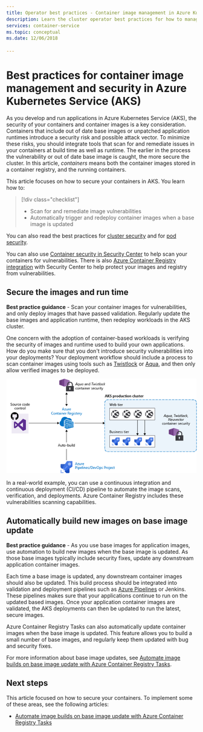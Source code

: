 ```yaml
---
title: Operator best practices - Container image management in Azure Kubernetes Services (AKS)
description: Learn the cluster operator best practices for how to manage and secure container images in Azure Kubernetes Service (AKS)
services: container-service
ms.topic: conceptual
ms.date: 12/06/2018

---
```


# Best practices for container image management and security in Azure Kubernetes Service (AKS)

As you develop and run applications in Azure Kubernetes Service (AKS), the security of your containers and container images is a key consideration. Containers that include out of date base images or unpatched application runtimes introduce a security risk and possible attack vector. To minimize these risks, you should integrate tools that scan for and remediate issues in your containers at build time as well as runtime. The earlier in the process the vulnerability or out of date base image is caught, the more secure the cluster. In this article, *containers* means both the container images stored in a container registry, and the running containers.

This article focuses on how to secure your containers in AKS. You learn how to:

> [!div class="checklist"]
> * Scan for and remediate image vulnerabilities
> * Automatically trigger and redeploy container images when a base image is updated

You can also read the best practices for [cluster security][best-practices-cluster-security] and for [pod security][best-practices-pod-security].

You can also use [Container security in Security Center][security-center-containers] to help scan your containers for vulnerabilities.  There is also [Azure Container Registry integration][security-center-acr] with Security Center to help protect your images and registry from vulnerabilities.

## Secure the images and run time

**Best practice guidance** - Scan your container images for vulnerabilities, and only deploy images that have passed validation. Regularly update the base images and application runtime, then redeploy workloads in the AKS cluster.

One concern with the adoption of container-based workloads is verifying the security of images and runtime used to build your own applications. How do you make sure that you don't introduce security vulnerabilities into your deployments? Your deployment workflow should include a process to scan container images using tools such as [Twistlock][twistlock] or [Aqua][aqua], and then only allow verified images to be deployed.

![Scan and remediate container images, validate, and deploy](media/operator-best-practices-container-security/scan-container-images-simplified.png)

In a real-world example, you can use a continuous integration and continuous deployment (CI/CD) pipeline to automate the image scans, verification, and deployments. Azure Container Registry includes these vulnerabilities scanning capabilities.

## Automatically build new images on base image update

**Best practice guidance** - As you use base images for application images, use automation to build new images when the base image is updated. As those base images typically include security fixes, update any downstream application container images.

Each time a base image is updated, any downstream container images should also be updated. This build process should be integrated into validation and deployment pipelines such as [Azure Pipelines][azure-pipelines] or Jenkins. These pipelines makes sure that your applications continue to run on the updated based images. Once your application container images are validated, the AKS deployments can then be updated to run the latest, secure images.

Azure Container Registry Tasks can also automatically update container images when the base image is updated. This feature allows you to build a small number of base images, and regularly keep them updated with bug and security fixes.

For more information about base image updates, see [Automate image builds on base image update with Azure Container Registry Tasks][acr-base-image-update].

## Next steps

This article focused on how to secure your containers. To implement some of these areas, see the following articles:

* [Automate image builds on base image update with Azure Container Registry Tasks][acr-base-image-update]

<!-- EXTERNAL LINKS -->
[azure-pipelines]: /azure/devops/pipelines/?view=vsts
[twistlock]: https://www.twistlock.com/
[aqua]: https://www.aquasec.com/

<!-- INTERNAL LINKS -->
[best-practices-cluster-security]: operator-best-practices-cluster-security.md
[best-practices-pod-security]: developer-best-practices-pod-security.md
[acr-base-image-update]: ../container-registry/container-registry-tutorial-base-image-update.md
[security-center-containers]: /azure/security-center/container-security
[security-center-acr]: /azure/security-center/azure-container-registry-integration